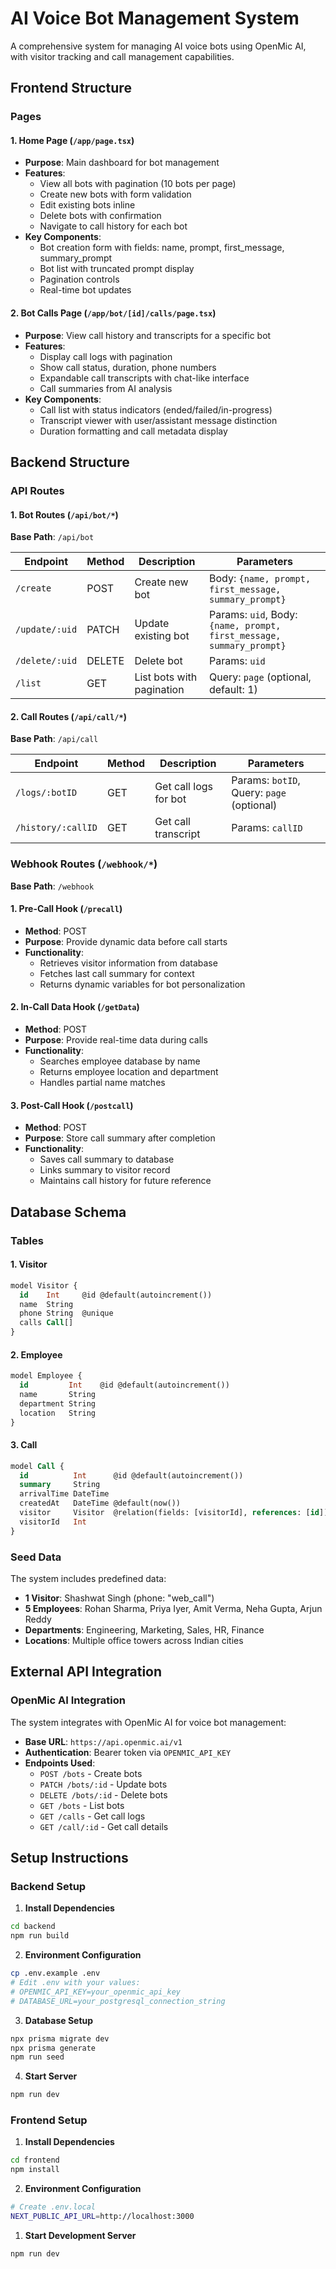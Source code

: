 # AI Voice Bot Management System

A comprehensive system for managing AI voice bots using OpenMic AI, with visitor tracking and call management capabilities.


## Frontend Structure

### Pages

#### 1. **Home Page** (`/app/page.tsx`)
- **Purpose**: Main dashboard for bot management
- **Features**:
  - View all bots with pagination (10 bots per page)
  - Create new bots with form validation
  - Edit existing bots inline
  - Delete bots with confirmation
  - Navigate to call history for each bot
- **Key Components**:
  - Bot creation form with fields: name, prompt, first_message, summary_prompt
  - Bot list with truncated prompt display
  - Pagination controls
  - Real-time bot updates

#### 2. **Bot Calls Page** (`/app/bot/[id]/calls/page.tsx`)
- **Purpose**: View call history and transcripts for a specific bot
- **Features**:
  - Display call logs with pagination
  - Show call status, duration, phone numbers
  - Expandable call transcripts with chat-like interface
  - Call summaries from AI analysis
- **Key Components**:
  - Call list with status indicators (ended/failed/in-progress)
  - Transcript viewer with user/assistant message distinction
  - Duration formatting and call metadata display

## Backend Structure

### API Routes

#### 1. **Bot Routes** (`/api/bot/*`)

**Base Path**: `/api/bot`

| Endpoint | Method | Description | Parameters |
|----------|--------|-------------|------------|
| `/create` | POST | Create new bot | Body: `{name, prompt, first_message, summary_prompt}` |
| `/update/:uid` | PATCH | Update existing bot | Params: `uid`, Body: `{name, prompt, first_message, summary_prompt}` |
| `/delete/:uid` | DELETE | Delete bot | Params: `uid` |
| `/list` | GET | List bots with pagination | Query: `page` (optional, default: 1) |

#### 2. **Call Routes** (`/api/call/*`)

**Base Path**: `/api/call`

| Endpoint | Method | Description | Parameters |
|----------|--------|-------------|------------|
| `/logs/:botID` | GET | Get call logs for bot | Params: `botID`, Query: `page` (optional) |
| `/history/:callID` | GET | Get call transcript | Params: `callID` |

### Webhook Routes (`/webhook/*`)

**Base Path**: `/webhook`

#### 1. **Pre-Call Hook** (`/precall`)
- **Method**: POST
- **Purpose**: Provide dynamic data before call starts
- **Functionality**:
  - Retrieves visitor information from database
  - Fetches last call summary for context
  - Returns dynamic variables for bot personalization

#### 2. **In-Call Data Hook** (`/getData`)
- **Method**: POST
- **Purpose**: Provide real-time data during calls
- **Functionality**:
  - Searches employee database by name
  - Returns employee location and department
  - Handles partial name matches

#### 3. **Post-Call Hook** (`/postcall`)
- **Method**: POST
- **Purpose**: Store call summary after completion
- **Functionality**:
  - Saves call summary to database
  - Links summary to visitor record
  - Maintains call history for future reference


##  Database Schema

### Tables

#### 1. **Visitor**
```sql
model Visitor {
  id    Int     @id @default(autoincrement())
  name  String
  phone String  @unique
  calls Call[]
}
```

#### 2. **Employee**
```sql
model Employee {
  id         Int    @id @default(autoincrement())
  name       String
  department String
  location   String
}
```

#### 3. **Call**
```sql
model Call {
  id          Int      @id @default(autoincrement())
  summary     String
  arrivalTime DateTime
  createdAt   DateTime @default(now())
  visitor     Visitor  @relation(fields: [visitorId], references: [id])
  visitorId   Int
}
```

### Seed Data

The system includes predefined data:
- **1 Visitor**: Shashwat Singh (phone: "web_call")
- **5 Employees**: Rohan Sharma, Priya Iyer, Amit Verma, Neha Gupta, Arjun Reddy
- **Departments**: Engineering, Marketing, Sales, HR, Finance
- **Locations**: Multiple office towers across Indian cities

##  External API Integration

### OpenMic AI Integration

The system integrates with OpenMic AI for voice bot management:

- **Base URL**: `https://api.openmic.ai/v1`
- **Authentication**: Bearer token via `OPENMIC_API_KEY`
- **Endpoints Used**:
  - `POST /bots` - Create bots
  - `PATCH /bots/:id` - Update bots  
  - `DELETE /bots/:id` - Delete bots
  - `GET /bots` - List bots
  - `GET /calls` - Get call logs
  - `GET /call/:id` - Get call details

## Setup Instructions

### Backend Setup

1. **Install Dependencies**
```bash
cd backend
npm run build
```

2. **Environment Configuration**
```bash
cp .env.example .env
# Edit .env with your values:
# OPENMIC_API_KEY=your_openmic_api_key
# DATABASE_URL=your_postgresql_connection_string
```

3. **Database Setup**
```bash
npx prisma migrate dev
npx prisma generate
npm run seed
```

4. **Start Server**
```bash
npm run dev
```

### Frontend Setup

1. **Install Dependencies**
```bash
cd frontend
npm install
```

2. **Environment Configuration**
```bash
# Create .env.local
NEXT_PUBLIC_API_URL=http://localhost:3000
```


1. **Start Development Server**
```bash
npm run dev
```
